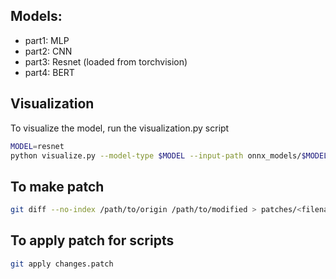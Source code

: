 ## Models:
- part1: MLP
- part2: CNN
- part3: Resnet (loaded from torchvision)
- part4: BERT


## Visualization
To visualize the model, run the visualization.py script
```bash
MODEL=resnet
python visualize.py --model-type $MODEL --input-path onnx_models/$MODEL_raw.onnx --output-path onnx_models/$MODEL_simplified.onnx
```

## To make patch
```bash
git diff --no-index /path/to/origin /path/to/modified > patches/<filename>.patch
```

## To apply patch for scripts
```bash
git apply changes.patch
```
